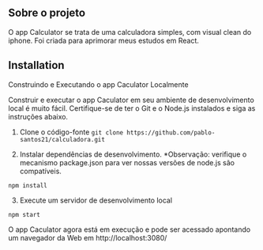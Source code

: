 ## Sobre o projeto

O app Calculator se trata de uma calculadora simples, com visual clean do iphone. Foi criada para aprimorar meus estudos em React.

## Installation

Construindo e Executando o app Caculator Localmente

Construir e executar o app Caculator em seu ambiente de desenvolvimento local é muito fácil. Certifique-se de ter o Git e o Node.js instalados e siga as instruções abaixo.

1. Clone o código-fonte
   `git clone https://github.com/pablo-santos21/calculadora.git`

2. Instalar dependências de desenvolvimento.
   \*Observação: verifique o mecanismo package.json para ver nossas versões de node.js são compatíveis.

`npm install`

3. Execute um servidor de desenvolvimento local

`npm start`

O app Caculator agora está em execução e pode ser acessado apontando um navegador da Web em http://localhost:3080/
